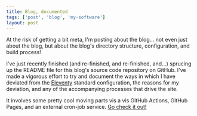 ```yaml
---
title: Blog, documented
tags: ['post', 'blog', 'my-software']
layout: post
---
```


At the risk of getting a bit meta, I'm posting about the blog... not even just
about the blog, but about the blog's directory structure, configuration, and
build process!

I've just recently finished (and re-finished, and re-finished, and...) sprucing
up the README file for this blog's source code repository on GitHub. I've made
a vigorous effort to try and document the ways in which I have deviated from
the [Eleventy] standard configuration, the reasons for my deviation, and any
of the accompanying processes that drive the site.

It involves some pretty cool moving parts vis a vis GitHub Actions, GitHub
Pages, and an external cron-job service. [Go check it out!]


[Eleventy]: https://11ty.dev
[Go check it out!]: https://github.com/haliphax/haliphax-dot-dev/blob/master/README.md
